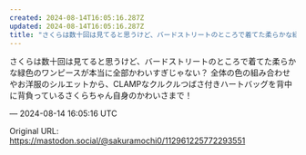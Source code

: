 ```yaml
---
created: 2024-08-14T16:05:16.287Z
updated: 2024-08-14T16:05:16.287Z
title: "さくらは数十回は見てると思うけど、バードストリートのところで着てた柔らかな緑色のワンピースが本当に全部かわいすぎじゃない？ 全体の色の組み合わせやお洋服のシルエ[...]"
---
```


<p>さくらは数十回は見てると思うけど、バードストリートのところで着てた柔らかな緑色のワンピースが本当に全部かわいすぎじゃない？ 全体の色の組み合わせやお洋服のシルエットから、CLAMPなクルクルつばさ付きハートバッグを背中に背負っているさくらちゃん自身のかわいさまで！</p>

&mdash; 2024-08-14 16:05:16 UTC

Original URL: https://mastodon.social/@sakuramochi0/112961225772293551
